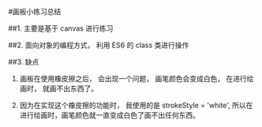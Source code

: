 #画板小练习总结

##1. 主要是基于 canvas 进行练习

##2. 面向对象的编程方式， 利用 ES6 的 class 类进行操作

##3. 缺点

1. 画板在使用橡皮擦之后， 会出现一个问题， 画笔颜色会变成白色， 在进行绘画时， 就画不出东西了。

2. 因为在实现这个橡皮擦的功能时， 我使用的是 strokeStyle = 'white', 所以在进行绘画时，画笔颜色就一直变成白色了画不出任何东西。
